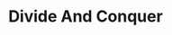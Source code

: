 ---
title: "Divide And Conquer"
category: "algorithms"
displayOrder: -100
version: "v1"
notoc: false
---